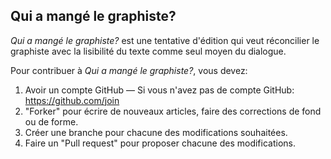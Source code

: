 Qui a mangé le graphiste?
-------

_Qui a mangé le graphiste?_ est une tentative d'édition qui veut réconcilier le graphiste avec la lisibilité du texte comme seul moyen du dialogue.

Pour contribuer à _Qui a mangé le graphiste?_, vous devez:

1. Avoir un compte GitHub — Si vous n'avez pas de compte GitHub: <https://github.com/join>
2. "Forker" pour écrire de nouveaux articles, faire des corrections de fond ou de forme.
3. Créer une branche pour chacune des modifications souhaitées.
4. Faire un "Pull request" pour proposer chacune des modifications.
